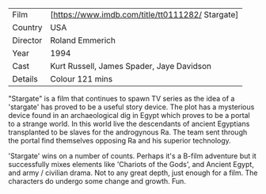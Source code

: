 | | |
|-|-|
Film|[https://www.imdb.com/title/tt0111282/ Stargate]
Country|USA
Director|Roland Emmerich
Year|1994
Cast|Kurt Russell, James Spader, Jaye Davidson
Details|Colour 121 mins

"Stargate" is a film that continues to spawn TV series as the idea of a 'stargate' has proved to be a useful story device. The plot has a mysterious device found in an archaeological dig in Egypt which proves to be a portal to a strange world. In this world live the descendants of ancient Egyptians transplanted to be slaves for the androgynous Ra. The team sent through the portal find themselves opposing Ra and his superior technology.

'Stargate' wins on a number of counts. Perhaps it's a B-film adventure but it successfully mixes elements like 'Chariots of the Gods', and Ancient Egypt, and army / civilian drama. Not to any great depth, just enough for a film. The characters do undergo some change and growth. Fun.
